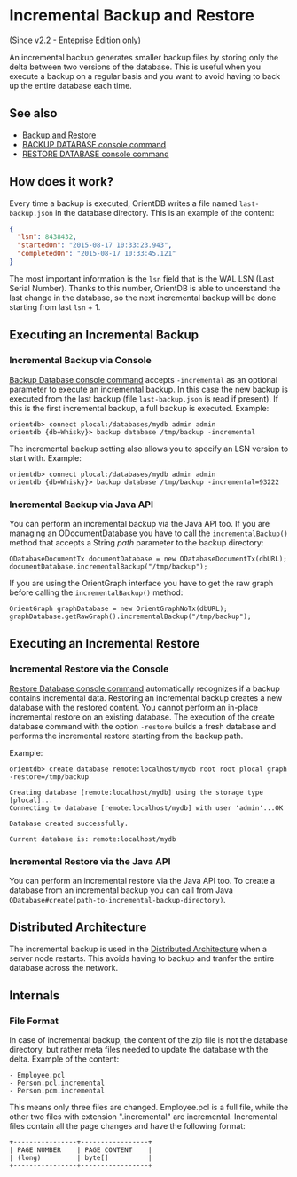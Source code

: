 # Incremental Backup and Restore

(Since v2.2 - Enteprise Edition only)

An incremental backup generates smaller backup files by storing only the delta between two versions of the database. This is useful when you execute a backup on a regular basis and you want to avoid having to back up the entire database each time.

## See also
- [Backup and Restore](Backup-and-Restore.md)
- [BACKUP DATABASE console command](Console-Command-Backup.md)
- [RESTORE DATABASE console command](Console-Command-Restore.md)

## How does it work?

Every time a backup is executed, OrientDB writes a file named `last-backup.json` in the database directory. This is an example of the content:

```json
{
  "lsn": 8438432,
  "startedOn": "2015-08-17 10:33:23.943",
  "completedOn": "2015-08-17 10:33:45.121"
}
```

The most important information is the `lsn` field that is the WAL LSN (Last Serial Number). Thanks to this number, OrientDB is able to understand the last change in the database, so the next incremental backup will be done starting from last `lsn` + 1.

## Executing an Incremental Backup

### Incremental Backup via Console

[Backup Database console command](Console-Command-Backup.md) accepts `-incremental` as an optional parameter to execute an incremental backup. In this case the new backup is executed from the last backup (file `last-backup.json` is read if present). If this is the first incremental backup, a full backup is executed. Example:

```
orientdb> connect plocal:/databases/mydb admin admin
orientdb {db=Whisky}> backup database /tmp/backup -incremental
```

The incremental backup setting also allows you to specify an LSN version to start with. Example:

```
orientdb> connect plocal:/databases/mydb admin admin
orientdb {db=Whisky}> backup database /tmp/backup -incremental=93222
```

### Incremental Backup via Java API
You can perform an incremental backup via the Java API too.
If you are managing an ODocumentDatabase you have to call the `incrementalBackup()` method that accepts a String *path* parameter to the backup directory:

```
ODatabaseDocumentTx documentDatabase = new ODatabaseDocumentTx(dbURL);
documentDatabase.incrementalBackup("/tmp/backup");
```

If you are using the OrientGraph interface you have to get the raw graph before calling the `incrementalBackup()` method:

```
OrientGraph graphDatabase = new OrientGraphNoTx(dbURL);
graphDatabase.getRawGraph().incrementalBackup("/tmp/backup");
```


## Executing an Incremental Restore

### Incremental Restore via the Console

[Restore Database console command](Console-Command-Restore.md) automatically recognizes if a backup contains incremental data. Restoring an incremental backup creates a new database with the restored content.  You cannot perform an in-place incremental restore on an existing database.  The execution of the create database command with the option `-restore` builds a fresh database and performs the incremental restore starting from the backup path. 

Example:

```
orientdb> create database remote:localhost/mydb root root plocal graph -restore=/tmp/backup

Creating database [remote:localhost/mydb] using the storage type [plocal]...
Connecting to database [remote:localhost/mydb] with user 'admin'...OK

Database created successfully.

Current database is: remote:localhost/mydb
```

### Incremental Restore via the Java API
You can perform an incremental restore via the Java API too.
To create a database from an incremental backup you can call from Java `ODatabase#create(path-to-incremental-backup-directory)`.

## Distributed Architecture

The incremental backup is used in the [Distributed Architecture](Distributed-Architecture.md) when a server node restarts. This avoids having to backup and tranfer the entire database across the network.

## Internals

### File Format
In case of incremental backup, the content of the zip file is not the database directory, but rather meta files needed to update the database with the delta. Example of the content:

```
- Employee.pcl
- Person.pcl.incremental
- Person.pcm.incremental
```

This means only three files are changed.  Employee.pcl is a full file, while the other two files with extension ".incremental" are incremental. Incremental files contain all the page changes and have the following format:
```
+----------------+-----------------+
| PAGE NUMBER    | PAGE CONTENT    |
| (long)         | byte[]          |
+----------------+-----------------+
```
